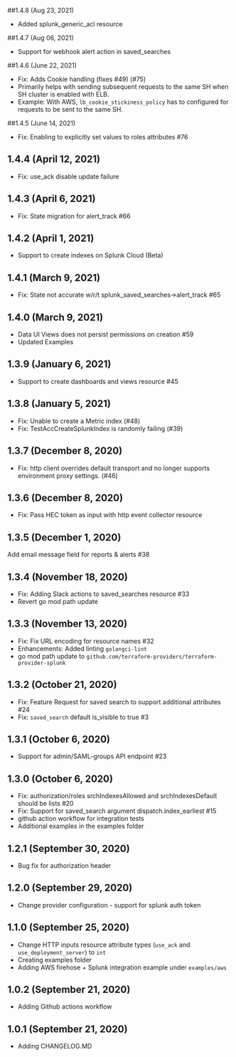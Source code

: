 ##1.4.8 (Aug 23, 2021)
* Added splunk_generic_acl resource

##1.4.7 (Aug 06, 2021)
* Support for webhook alert action in saved_searches

##1.4.6 (June 22, 2021)
* Fix:  Adds Cookie handling (fixes #49) (#75)
* Primarily helps with sending subsequent requests to the same SH when SH cluster is enabled with ELB.
* Example: With AWS, `lb_cookie_stickiness_policy` has to configured for requests to be sent to the same SH.

##1.4.5 (June 14, 2021)
* Fix: Enabling to explicitly set values to roles attributes #76

## 1.4.4 (April 12, 2021)
* Fix: use_ack disable update failure

## 1.4.3 (April 6, 2021)
* Fix: State migration for alert_track #66

## 1.4.2 (April 1, 2021)
* Support to create indexes on Splunk Cloud (Beta)

## 1.4.1 (March 9, 2021)
* Fix: State not accurate w/r/t splunk_saved_searches->alert_track #65

## 1.4.0 (March 9, 2021)
* Data UI Views does not persist permissions on creation #59
* Updated Examples

## 1.3.9 (January 6, 2021)
* Support to create dashboards and views resource #45

## 1.3.8 (January 5, 2021)
* Fix: Unable to create a Metric index (#48)
* Fix: TestAccCreateSplunkIndex is randomly failing (#39)

## 1.3.7 (December 8, 2020)
* Fix: http client overrides default transport and no longer supports environment proxy settings. (#46)

## 1.3.6 (December 8, 2020)
* Fix: Pass HEC token as input with http event collector resource

## 1.3.5 (December 1, 2020)
Add email message field for reports & alerts #38

## 1.3.4 (November 18, 2020)
* Fix: Adding Slack actions to saved_searches resource #33
* Revert go mod path update

## 1.3.3 (November 13, 2020)
* Fix: Fix URL encoding for resource names #32
* Enhancements: Added linting `golangci-lint`
* go mod path update to `github.com/terraform-providers/terraform-provider-splunk`

## 1.3.2 (October 21, 2020)
* Fix: Feature Request for saved search to support additional attributes #24
* Fix: `saved_search` default is_visible to true #3

## 1.3.1 (October 6, 2020)
* Support for admin/SAML-groups API endpoint #23

## 1.3.0 (October 6, 2020)
* Fix: authorization/roles srchIndexesAllowed and srchIndexesDefault should be lists #20
* Fix: Support for saved_search argument dispatch.index_earliest #15
* github action workflow for integration tests
* Additional examples in the examples folder

## 1.2.1 (September 30, 2020)
* Bug fix for authorization header

## 1.2.0 (September 29, 2020)
* Change provider configuration - support for splunk auth token

## 1.1.0 (September 25, 2020)
* Change HTTP inputs resource attribute types (`use_ack` and `use_deployment_server`) to `int`
* Creating examples folder
* Adding AWS firehose + Splunk integration example under `examples/aws`

## 1.0.2 (September 21, 2020)
* Adding Github actions workflow

## 1.0.1 (September 21, 2020)
* Adding CHANGELOG.MD
